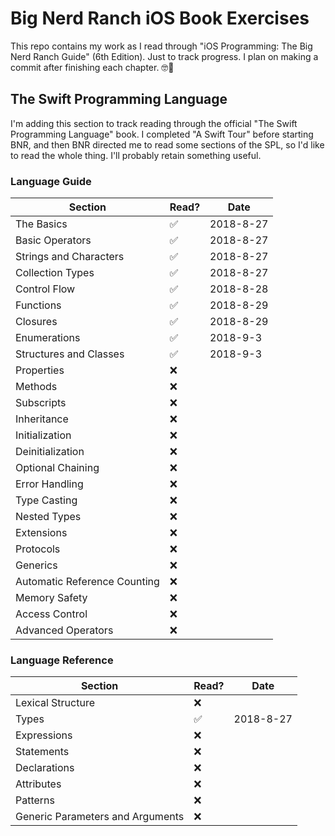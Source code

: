 # Big Nerd Ranch iOS Book Exercises

This repo contains my work as I read through "iOS Programming: The Big Nerd Ranch Guide" (6th Edition). Just to track progress. I plan on making a commit after finishing each chapter. 🤓📖

## The Swift Programming Language
I'm adding this section to track reading through the official "The Swift Programming Language" book. I completed "A Swift Tour" before starting BNR, and then BNR directed me to read some sections of the SPL, so I'd like to read the whole thing. I'll probably retain something useful.

### Language Guide
| Section | Read? | Date |
| ------- | ----- | ---- |
| The Basics | ✅ | 2018-8-27 |
| Basic Operators | ✅ | 2018-8-27 |
| Strings and Characters | ✅ | 2018-8-27 |
| Collection Types | ✅ | 2018-8-27 |
| Control Flow | ✅ | 2018-8-28 |
| Functions | ✅ | 2018-8-29 |
| Closures | ✅ | 2018-8-29 |
| Enumerations | ✅ | 2018-9-3 |
| Structures and Classes | ✅ | 2018-9-3 |
| Properties | ❌ | |
| Methods | ❌ | |
| Subscripts | ❌ | |
| Inheritance | ❌ | |
| Initialization | ❌ | |
| Deinitialization | ❌ | |
| Optional Chaining | ❌ | |
| Error Handling | ❌ | |
| Type Casting | ❌ | |
| Nested Types | ❌ | |
| Extensions | ❌ | |
| Protocols | ❌ | |
| Generics | ❌ | |
| Automatic Reference Counting | ❌ | |
| Memory Safety | ❌ | |
| Access Control | ❌ | |
| Advanced Operators | ❌ | |

### Language Reference
| Section | Read? | Date |
| ------- | ----- | ---- |
| Lexical Structure | ❌ | |
| Types | ✅ | 2018-8-27 |
| Expressions | ❌ | |
| Statements | ❌ | |
| Declarations | ❌ | |
| Attributes | ❌ | |
| Patterns | ❌ | |
| Generic Parameters and Arguments | ❌ | |
